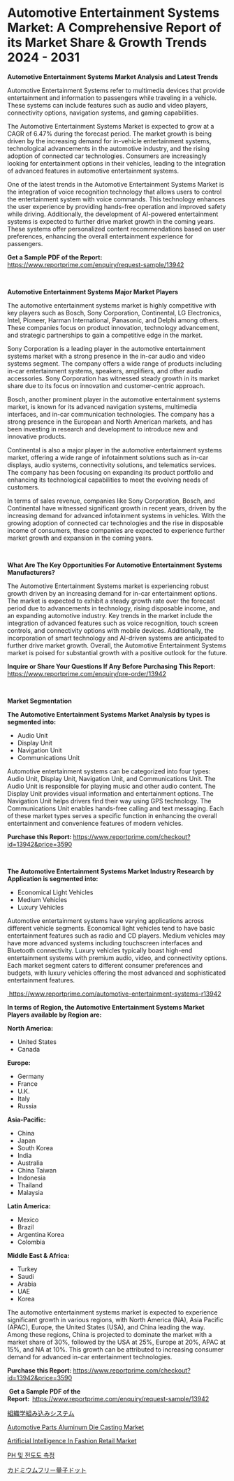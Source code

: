 <p><h1>Automotive Entertainment Systems Market: A Comprehensive Report of its Market Share & Growth Trends 2024 - 2031</h1></p><p><strong>Automotive Entertainment Systems Market Analysis and Latest Trends</strong></p>
<p><p>Automotive Entertainment Systems refer to multimedia devices that provide entertainment and information to passengers while traveling in a vehicle. These systems can include features such as audio and video players, connectivity options, navigation systems, and gaming capabilities.</p><p>The Automotive Entertainment Systems Market is expected to grow at a CAGR of 6.47% during the forecast period. The market growth is being driven by the increasing demand for in-vehicle entertainment systems, technological advancements in the automotive industry, and the rising adoption of connected car technologies. Consumers are increasingly looking for entertainment options in their vehicles, leading to the integration of advanced features in automotive entertainment systems.</p><p>One of the latest trends in the Automotive Entertainment Systems Market is the integration of voice recognition technology that allows users to control the entertainment system with voice commands. This technology enhances the user experience by providing hands-free operation and improved safety while driving. Additionally, the development of AI-powered entertainment systems is expected to further drive market growth in the coming years. These systems offer personalized content recommendations based on user preferences, enhancing the overall entertainment experience for passengers.</p></p>
<p><strong>Get a Sample PDF of the Report:&nbsp;</strong> <a href="https://www.reportprime.com/enquiry/request-sample/13942">https://www.reportprime.com/enquiry/request-sample/13942</a></p>
<p>&nbsp;</p>
<p><strong>Automotive Entertainment Systems Major Market Players</strong></p>
<p><p>The automotive entertainment systems market is highly competitive with key players such as Bosch, Sony Corporation, Continental, LG Electronics, Intel, Pioneer, Harman International, Panasonic, and Delphi among others. These companies focus on product innovation, technology advancement, and strategic partnerships to gain a competitive edge in the market.</p><p>Sony Corporation is a leading player in the automotive entertainment systems market with a strong presence in the in-car audio and video systems segment. The company offers a wide range of products including in-car entertainment systems, speakers, amplifiers, and other audio accessories. Sony Corporation has witnessed steady growth in its market share due to its focus on innovation and customer-centric approach.</p><p>Bosch, another prominent player in the automotive entertainment systems market, is known for its advanced navigation systems, multimedia interfaces, and in-car communication technologies. The company has a strong presence in the European and North American markets, and has been investing in research and development to introduce new and innovative products.</p><p>Continental is also a major player in the automotive entertainment systems market, offering a wide range of infotainment solutions such as in-car displays, audio systems, connectivity solutions, and telematics services. The company has been focusing on expanding its product portfolio and enhancing its technological capabilities to meet the evolving needs of customers.</p><p>In terms of sales revenue, companies like Sony Corporation, Bosch, and Continental have witnessed significant growth in recent years, driven by the increasing demand for advanced infotainment systems in vehicles. With the growing adoption of connected car technologies and the rise in disposable income of consumers, these companies are expected to experience further market growth and expansion in the coming years.</p></p>
<p>&nbsp;</p>
<p><strong>What Are The Key Opportunities For Automotive Entertainment Systems Manufacturers?</strong></p>
<p><p>The Automotive Entertainment Systems market is experiencing robust growth driven by an increasing demand for in-car entertainment options. The market is expected to exhibit a steady growth rate over the forecast period due to advancements in technology, rising disposable income, and an expanding automotive industry. Key trends in the market include the integration of advanced features such as voice recognition, touch screen controls, and connectivity options with mobile devices. Additionally, the incorporation of smart technology and AI-driven systems are anticipated to further drive market growth. Overall, the Automotive Entertainment Systems market is poised for substantial growth with a positive outlook for the future.</p></p>
<p><strong>Inquire or Share Your Questions If Any Before Purchasing This Report:</strong> <a href="https://www.reportprime.com/enquiry/pre-order/13942">https://www.reportprime.com/enquiry/pre-order/13942</a></p>
<p>&nbsp;</p>
<p><strong>Market Segmentation</strong></p>
<p><strong>The Automotive Entertainment Systems Market Analysis by types is segmented into:</strong></p>
<p><ul><li>Audio Unit</li><li>Display Unit</li><li>Navigation Unit</li><li>Communications Unit</li></ul></p>
<p><p>Automotive entertainment systems can be categorized into four types: Audio Unit, Display Unit, Navigation Unit, and Communications Unit. The Audio Unit is responsible for playing music and other audio content. The Display Unit provides visual information and entertainment options. The Navigation Unit helps drivers find their way using GPS technology. The Communications Unit enables hands-free calling and text messaging. Each of these market types serves a specific function in enhancing the overall entertainment and convenience features of modern vehicles.</p></p>
<p><strong>Purchase this Report:&nbsp;</strong><a href="https://www.reportprime.com/checkout?id=13942&price=3590">https://www.reportprime.com/checkout?id=13942&price=3590</a></p>
<p>&nbsp;</p>
<p><strong>The Automotive Entertainment Systems Market Industry Research by Application is segmented into:</strong></p>
<p><ul><li>Economical Light Vehicles</li><li>Medium Vehicles</li><li>Luxury Vehicles</li></ul></p>
<p><p>Automotive entertainment systems have varying applications across different vehicle segments. Economical light vehicles tend to have basic entertainment features such as radio and CD players. Medium vehicles may have more advanced systems including touchscreen interfaces and Bluetooth connectivity. Luxury vehicles typically boast high-end entertainment systems with premium audio, video, and connectivity options. Each market segment caters to different consumer preferences and budgets, with luxury vehicles offering the most advanced and sophisticated entertainment features.</p></p>
<p><a href="https://www.reportprime.com/automotive-entertainment-systems-r13942">&nbsp;https://www.reportprime.com/automotive-entertainment-systems-r13942</a></p>
<p><strong>In terms of Region, the Automotive Entertainment Systems Market Players available by Region are:</strong></p>
<p>
    <p> <strong> North America: </strong>
        <ul>
            <li>United States</li>
            <li>Canada</li>
        </ul>
        </p> 
    <p> <strong> Europe: </strong>
        <ul>
            <li>Germany</li>
            <li>France</li>
            <li>U.K.</li>
            <li>Italy</li>
            <li>Russia</li>
        </ul>
        </p> 
    <p> <strong> Asia-Pacific: </strong>
        <ul>
            <li>China</li>
            <li>Japan</li>
            <li>South Korea</li>
            <li>India</li>
            <li>Australia</li>
            <li>China Taiwan</li>
            <li>Indonesia</li>
            <li>Thailand</li>
            <li>Malaysia</li>
        </ul>
        </p> 
    <p> <strong> Latin America: </strong>
        <ul>
            <li>Mexico</li>
            <li>Brazil</li>
            <li>Argentina Korea</li>
            <li>Colombia</li>
        </ul>
        </p> 
    <p> <strong> Middle East & Africa: </strong>
        <ul>
            <li>Turkey</li>
            <li>Saudi</li>
            <li>Arabia</li>
            <li>UAE</li>
            <li>Korea</li>
        </ul>
    </p>
    </p>
<p><p>The automotive entertainment systems market is expected to experience significant growth in various regions, with North America (NA), Asia Pacific (APAC), Europe, the United States (USA), and China leading the way. Among these regions, China is projected to dominate the market with a market share of 30%, followed by the USA at 25%, Europe at 20%, APAC at 15%, and NA at 10%. This growth can be attributed to increasing consumer demand for advanced in-car entertainment technologies.</p></p>
<p><strong>Purchase this Report: </strong><a href="https://www.reportprime.com/checkout?id=13942&price=3590">https://www.reportprime.com/checkout?id=13942&price=3590</a></p>
<p>&nbsp;<strong>Get a Sample PDF of the Report:&nbsp;&nbsp;</strong><a href="https://www.reportprime.com/enquiry/request-sample/13942">https://www.reportprime.com/enquiry/request-sample/13942</a></p>
<p><strong></strong></p>
<p><p><a href="https://github.com/WhitneyMurphy1982/Market-Research-Report-List-1/blob/main/957193480656.md">組織学組み込みシステム</a></p><p><a href="https://github.com/redneck06/Market-Research-Report-List-3/blob/main/automotive-parts-aluminum-die-casting-market.md">Automotive Parts Aluminum Die Casting Market</a></p><p><a href="https://github.com/peachesmcdowel1/Market-Research-Report-List-2/blob/main/artificial-intelligence-in-fashion-retail-market.md">Artificial Intelligence In Fashion Retail Market</a></p><p><a href="https://github.com/KoleLedner/Market-Research-Report-List-1/blob/main/586436775083.md">PH 및 전도도 측정</a></p><p><a href="https://github.com/TatumKoelpin2017/Market-Research-Report-List-1/blob/main/504861480655.md">カドミウムフリー量子ドット</a></p></p>